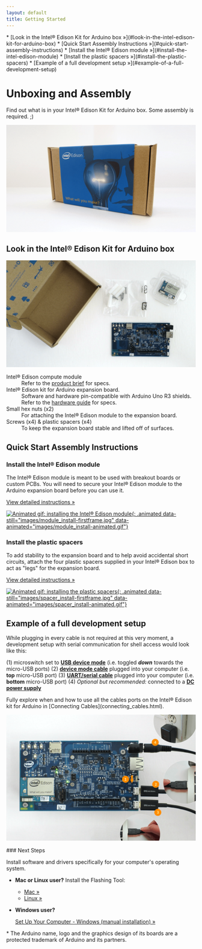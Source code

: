 ```yaml
---
layout: default
title: Getting Started
---
```


<div id="toc" markdown="1">
* [Look in the Intel® Edison Kit for Arduino box »](#look-in-the-intel-edison-kit-for-arduino-box)
* [Quick Start Assembly Instructions »](#quick-start-assembly-instructions)
  * [Install the Intel® Edison module »](#install-the-intel-edison-module)
  * [Install the plastic spacers »](#install-the-plastic-spacers)
* [Example of a full development setup »](#example-of-a-full-development-setup)
</div>

# Unboxing and Assembly

Find out what is in your Intel® Edison Kit for Arduino box. Some assembly is required. ;)

![Closed Intel® Edison retail box](images/retail_box.png)

<!-- <div id="related-videos" class="callout video">
  <object id="flashObj" width="565" height="367" classid="clsid:D27CDB6E-AE6D-11cf-96B8-444553540000" codebase="http://download.macromedia.com/pub/shockwave/cabs/flash/swflash.cab#version=9,0,47,0"><param name="movie" value="http://c.brightcove.com/services/viewer/federated_f9?isVid=1" /><param name="bgcolor" value="#FFFFFF" /><param name="flashVars" value="videoId=4117865880001&playerID=741496470001&playerKey=AQ~~,AAAArH1stHk~,LuRqJUw7MaeYQkat5frTpWWPINh71g7p&domain=embed&dynamicStreaming=true" /><param name="base" value="http://admin.brightcove.com" /><param name="seamlesstabbing" value="false" /><param name="allowFullScreen" value="true" /><param name="swLiveConnect" value="true" /><param name="allowScriptAccess" value="always" /><embed src="http://c.brightcove.com/services/viewer/federated_f9?isVid=1" bgcolor="#FFFFFF" flashVars="videoId=4117865880001&playerID=741496470001&playerKey=AQ~~,AAAArH1stHk~,LuRqJUw7MaeYQkat5frTpWWPINh71g7p&domain=embed&dynamicStreaming=true" base="http://admin.brightcove.com" name="flashObj" width="565" height="367" seamlesstabbing="false" type="application/x-shockwave-flash" allowFullScreen="true" swLiveConnect="true" allowScriptAccess="always" pluginspage="http://www.macromedia.com/shockwave/download/index.cgi?P1_Prod_Version=ShockwaveFlash"></embed></object>
</div> -->

## Look in the Intel® Edison Kit for Arduino box


![Unpacked Intel® Edison retail box](images/retail_box-unpacked.png)

<dl>

  <dt>Intel® Edison compute module</dt>
  <dd>Refer to the <a href="http://www.intel.com/support/edison/sb/CS-035277.htm">product brief</a> for specs.</dd>

  <dt>Intel® Edison kit for Arduino expansion board.</dt>
  <dd>Software and hardware pin-compatible with Arduino Uno R3 shields. Refer to the <a href="http://www.intel.com/support/edison/sb/CS-035275.htm">hardware guide</a> for specs.</dd>

  <dt>Small hex nuts (x2)</dt>
  <dd>For attaching the Intel® Edison module to the expansion board.</dd>

  <dt>Screws (x4) &amp; plastic spacers (x4)</dt>
  <dd>To keep the expansion board stable and lifted off of surfaces.</dd>

</dl>


## Quick Start Assembly Instructions


### Install the Intel® Edison module

<div class="tldr" markdown="1">
The Intel® Edison module is meant to be used with breakout boards or custom PCBs. You will need to secure your Intel® Edison module to the Arduino expansion board before you can use it. 

[View detailed instructions »](details-install_module.html)
</div>

[![Animated gif: installing the Intel® Edison module](){: .animated data-still="images/module_install-firstframe.jpg" data-animated="images/module_install-animated.gif"}](details-install_module.html)


### Install the plastic spacers

<div class="tldr" markdown="1">
To add stability to the expansion board and to help avoid accidental short circuits, attach the four plastic spacers supplied in your Intel® Edison box to act as "legs" for the expansion board. 

[View detailed instructions »](details-install_spacers.html)
</div>

[![Animated gif: installing the plastic spacers](){: .animated data-still="images/spacer_install-firstframe.jpg" data-animated="images/spacer_install-animated.gif"}](details-install_spacers.html)


## Example of a full development setup

While plugging in every cable is not required at this very moment, a development setup with serial communication for shell access would look like this:

(1) microswitch set to **[USB device mode](connecting_cables.html#device-mode-vs-host-mode)** (i.e. toggled **_down_** towards the micro-USB ports)
(2) **[device mode cable](connecting_cables.html#device-mode-micro-usb-cable)** plugged into your computer (i.e. **top** micro-USB port)
(3) **[UART/serial cable](connecting_cables.html#uartserial-micro-usb-cable)** plugged into your computer (i.e. **bottom** micro-USB port)
(4) _Optional but recommended:_ connected to a **[DC power supply ](connecting_cables.html#dc-power-supply)**

<div class="callout info" markdown="1">
Fully explore when and how to use all the cables ports on the Intel® Edison kit for Arduino in [Connecting Cables](connecting_cables.html).
</div>

![Cable and microswitch setup for Intel® Edison development](images/cables-full_dev_setup_with_dc.png)

<div id="next-steps" class="note" markdown="1">
### Next Steps

Install software and drivers specifically for your computer's operating system. 

* **Mac or Linux user?** Install the Flashing Tool:

  * [Mac »](../../flash_firmware/mac_install.html)
  * [Linux »](../../flash_firmware/linux_install.html)

* **Windows user?**

  [Set Up Your Computer - Windows (manual installation) »](../../computer_setup/windows/manual_installation.html)
</div>

<div class="footnote">
* The Arduino name, logo and the graphics design of its boards are a protected trademark of Arduino and its partners.
</div>
